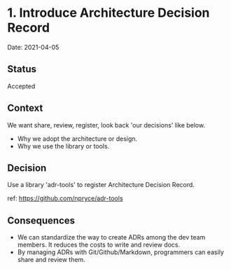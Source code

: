 # 1. Introduce Architecture Decision Record

Date: 2021-04-05

## Status

Accepted

## Context
We want share, review, register, look back 'our decisions' like below.
- Why we adopt the architecture or design.
- Why we use the library or tools.

## Decision
Use a library 'adr-tools' to register Architecture Decision Record.

ref: https://github.com/npryce/adr-tools

## Consequences
- We can standardize the way to create ADRs among the dev team members. It reduces the costs to write and review docs.
- By managing ADRs with Git/Github/Markdown, programmers can easily share and review them.

